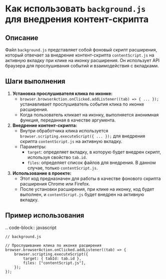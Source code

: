 Как использовать `background.js` для внедрения контент-скрипта
=========================================================================================

Описание
-------------------------
Файл `background.js` представляет собой фоновый скрипт расширения, который отвечает за внедрение контент-скрипта `contentScript.js` на активную вкладку при клике на иконку расширения. Он использует API браузера для прослушивания событий и взаимодействия с вкладками.

Шаги выполнения
-------------------------
1.  **Установка прослушивателя клика по иконке:**
    -   `browser.browserAction.onClicked.addListener((tab) => { ... });` устанавливает прослушиватель события клика по иконке расширения.
    -  Когда пользователь кликает на иконку, выполняется анонимная функция, переданная в качестве аргумента.
2.  **Внедрение контент-скрипта:**
    - Внутри обработчика клика используется `browser.scripting.executeScript({ ... });` для внедрения скрипта `contentScript.js` на активную вкладку.
    -   Параметры:
         -   `target`: определяет вкладку, в которую будет внедрен скрипт, используя свойство `tab.id`.
        - `files`: определяет список файлов для внедрения. В данном случае, только `contentScript.js`.
3.  **Использование в проекте:**
     -  Этот код предназначен для работы в качестве фонового скрипта расширения Chrome или Firefox.
    -  После установки расширения, при клике на иконку, код будет выполнен, и `contentScript.js` будет внедрен на активную вкладку.

Пример использования
-------------------------
.. code-block:: javascript

    // background.js
    
    // Прослушивание клика по иконке расширения
    browser.browserAction.onClicked.addListener((tab) => {
        browser.scripting.executeScript({
            target: { tabId: tab.id },
            files: ["contentScript.js"],
        });
    });
```